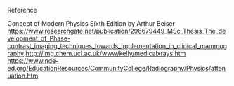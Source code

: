 Reference 

Concept of Modern Physics Sixth Edition by Arthur Beiser
https://www.researchgate.net/publication/296679449_MSc_Thesis_The_development_of_Phase-contrast_imaging_techniques_towards_implementation_in_clinical_mammography
http://img.chem.ucl.ac.uk/www/kelly/medicalxrays.htm
https://www.nde-ed.org/EducationResources/CommunityCollege/Radiography/Physics/attenuation.htm
